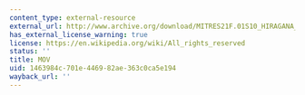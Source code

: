 ```yaml
---
content_type: external-resource
external_url: http://www.archive.org/download/MITRES21F.01S10_HIRAGANA_EXERCISES/5a6.mov
has_external_license_warning: true
license: https://en.wikipedia.org/wiki/All_rights_reserved
status: ''
title: MOV
uid: 1463984c-701e-4469-82ae-363c0ca5e194
wayback_url: ''
---
```

